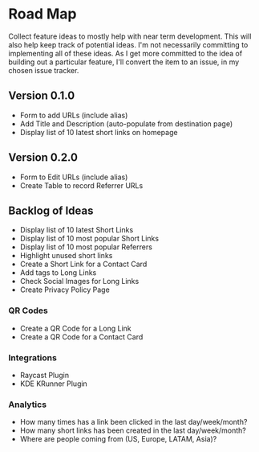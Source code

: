 # Road Map

Collect feature ideas to mostly help with near term development. This will also
help keep track of potential ideas. I'm not necessarily committing to
implementing all of these ideas. As I get more committed to the idea of
building out a particular feature, I'll convert the item to an issue, in my
chosen issue tracker.

## Version 0.1.0

* Form to add URLs (include alias)
* Add Title and Description (auto-populate from destination page)
* Display list of 10 latest short links on homepage


## Version 0.2.0

* Form to Edit URLs (include alias)
* Create Table to record Referrer URLs 


## Backlog of Ideas

* Display list of 10 latest Short Links
* Display list of 10 most popular Short Links
* Display list of 10 most popular Referrers
* Highlight unused short links
* Create a Short Link for a Contact Card
* Add tags to Long Links 
* Check Social Images for Long Links
* Create Privacy Policy Page

### QR Codes

* Create a QR Code for a Long Link
* Create a QR Code for a Contact Card

### Integrations

* Raycast Plugin
* KDE KRunner Plugin

### Analytics

* How many times has a link been clicked in the last day/week/month?
* How many short links has been created in the last day/week/month?
* Where are people coming from (US, Europe, LATAM, Asia)?


